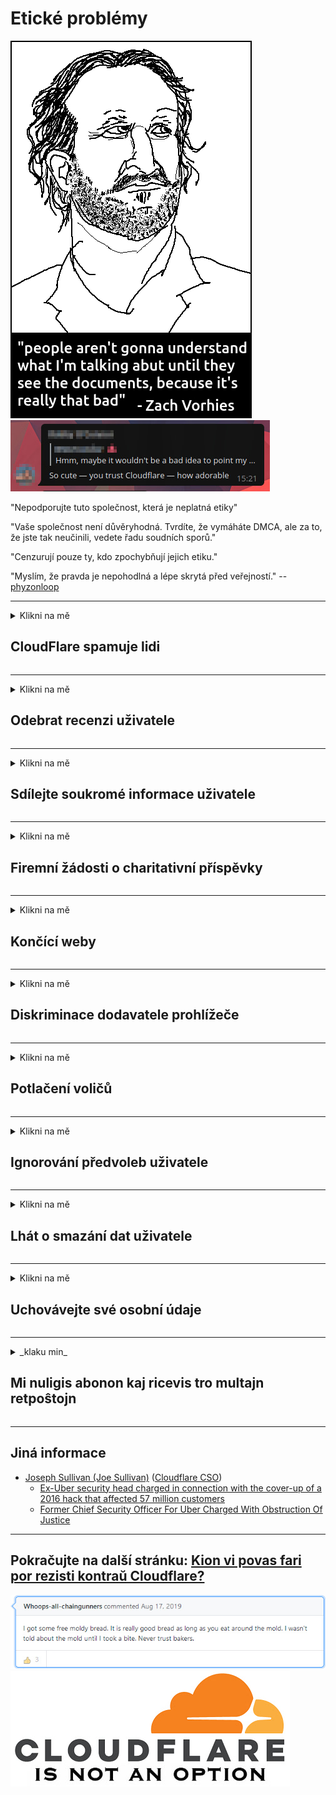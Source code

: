 # Etické problémy

![](../image/itsreallythatbad.jpg)
![](../image/telegram/c81238387627b4bfd3dcd60f56d41626.jpg)

"Nepodporujte tuto společnost, která je neplatná etiky"

"Vaše společnost není důvěryhodná. Tvrdíte, že vymáháte DMCA, ale za to, že jste tak neučinili, vedete řadu soudních sporů."

"Cenzurují pouze ty, kdo zpochybňují jejich etiku."

"Myslím, že pravda je nepohodlná a lépe skrytá před veřejností."  -- [phyzonloop](https://twitter.com/phyzonloop)


---


<details>
<summary>Klikni na mě

## CloudFlare spamuje lidi
</summary>


Cloudflare zasílá nevyžádané e-maily uživatelům, kteří nejsou cloudflare.

- E-maily zasílejte pouze předplatitelům, kteří se přihlásili
- Když uživatel řekne „stop“, přestane posílat e-maily

Je to tak jednoduché. Ale Cloudflare se nestará.
Cloudflare uvedl, že používání jejich služeb může zastavit všechny spamery a útočníky.
Jak můžeme zastavit Cloudflare bez aktivace Cloudflare?


| 🖼 | 🖼 |
| --- | --- |
| ![](../image/cfspam01.jpg) | ![](../image/cfspam03.jpg) |
| ![](../image/cfspam02.jpg) | ![](../image/cfspambrittany.jpg)<br>![](../image/cfspamtwtr.jpg) |

</details>

---

<details>
<summary>Klikni na mě

## Odebrat recenzi uživatele
</summary>


Cloudflare cenzuruje negativní recenze.
Pokud zveřejníte text proti Cloudflare na Twitteru, máte šanci dostat odpověď od zaměstnance Cloudflare se zprávou „Ne, není to“.
Pokud na jakýkoli web s recenzemi zveřejníte negativní recenzi, pokusí se ji cenzurovat.


| 🖼 | 🖼 |
| --- | --- |
| ![](../image/cfcenrev_01.jpg)<br>![](../image/cfcenrev_02.jpg) | ![](../image/cfcenrev_03.jpg) |

</details>

---

<details>
<summary>Klikni na mě

## Sdílejte soukromé informace uživatele
</summary>


Cloudflare má obrovský problém s obtěžováním.
Cloudflare sdílí osobní informace těch, kteří si stěžují na hostované stránky.
Někdy vás požádají, abyste poskytli své skutečné ID.
Pokud se nechcete nechat obtěžovat, napadat, plísnit nebo zabíjet, raději se držte dál od webů Cloudflared.


| 🖼 | 🖼 |
| --- | --- |
| ![](../image/cfdox_what.jpg) | ![](../image/cfdox_swat.jpg) |
| ![](../image/cfdox_kill.jpg) | ![](../image/cfdox_threat.jpg) |
| ![](../image/cfdox_dox.jpg) | ![](../image/cfdox_ex1.jpg) |
| ![](../image/cfabuseform.jpg) | ![](../image/cfdox_ex2.jpg) |

</details>

---

<details>
<summary>Klikni na mě

## Firemní žádosti o charitativní příspěvky
</summary>


CloudFlare žádá o charitativní příspěvky.
Je docela děsivé, že americká korporace by žádala o charitu vedle neziskových organizací, které mají dobré důvody.
Pokud rádi blokujete lidi nebo plýtváte časem jiných lidí, možná si budete chtít objednat nějaké pizzy pro zaměstnance Cloudflare.


![](../image/cfdonate.jpg)

</details>

---

<details>
<summary>Klikni na mě

## Končící weby
</summary>


Co uděláte, když váš web náhle spadne?
Existují zprávy, že Cloudflare tiše odstraňuje konfiguraci uživatele nebo zastavuje službu bez jakéhokoli varování.
Doporučujeme vám najít lepšího poskytovatele.

![](../image/cftmnt.jpg)

</details>

---

<details>
<summary>Klikni na mě

## Diskriminace dodavatele prohlížeče
</summary>


CloudFlare poskytuje preferenční zacházení těm, kteří používají Firefox, zatímco poskytuje nepřátelské zacházení uživatelům jiných než Tor-Browser přes Tor.
Uživatelé nepřátel, kteří oprávněně odmítají vykonávat nesvobodný javascript, dostávají také nepřátelské zacházení.
Tato nerovnost přístupu představuje zneužití síťové neutrality a zneužití moci.

![](../image/browdifftbcx.gif)

- Vlevo: Tor Browser, Vpravo: Chrome. Stejná IP adresa.

![](../image/browserdiff.jpg)

- Vlevo: Tor Browser Javascript Disabled, Cookie Enabled
- Vpravo: Chrome Javascript povolen, cookie zakázáno

![](../image/cfsiryoublocked.jpg)

- QuteBrowser (vedlejší prohlížeč) bez Tor (Clearnet IP)

![](../image/lynx_cloudflare.gif)

- Lynx


| ***Prohlížeč*** | ***Přístup k léčbě*** |
| --- | --- |
| Tor Browser (Javascript povolen) | přístup povolen |
| Firefox (Javascript povolen) | přístup degradován |
| Chromium (Javascript povolen) | přístup degradován |
| Chromium or Firefox (Javascript deaktivován) | přístup odepřen |
| Chromium or Firefox (Cookie deaktivován) | přístup odepřen |
| QuteBrowser | přístup odepřen |
| lynx | přístup odepřen |
| w3m | přístup odepřen |
| wget | přístup odepřen |


Proč nepoužívat tlačítko Zvuk k řešení snadné výzvy?

Ano, existuje zvukové tlačítko, ale vždy nefunguje přes Tor.
Tuto zprávu obdržíte, když na ni kliknete:

```
Zkuste to později znovu
Váš počítač nebo síť může odesílat automatizované dotazy.
Z důvodu ochrany našich uživatelů nemůžeme nyní váš požadavek zpracovat.
Další informace naleznete na naší stránce nápovědy
```

</details>

---

<details>
<summary>Klikni na mě

## Potlačení voličů
</summary>


Voliči ve státech USA se zaregistrují, aby mohli nakonec hlasovat prostřednictvím webových stránek státního tajemníka ve státě jejich bydliště.
Republikánem kontrolované kanceláře státního tajemníka se účastní potlačení voličů prostřednictvím proxy serveru státního tajemníka prostřednictvím služby Cloudflare.
Cloudflare je nepřátelské zacházení s uživateli Tor, jeho pozice MITM jako centralizovaného globálního bodu dohledu a jeho celkově škodlivá role vede k tomu, že se potenciální voliči zdráhají registrovat.
Zejména liberálové mají tendenci přijímat soukromí.
Formuláře pro registraci voličů shromažďují citlivé informace o politickém sklonu voliče, osobní fyzické adrese, rodném čísle a datu narození.
Většina států veřejně zpřístupňuje pouze podmnožinu těchto informací, ale Cloudflare vidí všechny tyto informace, když se někdo zaregistruje k hlasování.

Všimněte si, že registrace v papírové podobě neobchází Cloudflare, protože sekretářka státních zaměstnanců pracujících se zadáváním údajů bude pravděpodobně k zadávání údajů používat web Cloudflare.

| 🖼 | 🖼 |
| --- | --- |
| ![](../image/cfvotm_01.jpg) | ![](../image/cfvotm_02.jpg) |

- Change.org je slavný web, který shromažďuje hlasy a přijímá opatření.
“lidé kdekoli začínají kampaně, mobilizují příznivce a spolupracují s osobami s rozhodovací pravomocí na vytváření řešení.”
Mnoho lidí bohužel nemůže změnit change.org kvůli agresivnímu filtru Cloudflare.
Je jim blokováno, aby podepsali petici, čímž je vylučují z demokratického procesu.
Problém lze odstranit pomocí jiné platformy bez cloudu, jako je OpenPetition.

| 🖼 | 🖼 |
| --- | --- |
| ![](../image/changeorgasn.jpg) | ![](../image/changeorgtor.jpg) |

- „Aténský projekt“ Cloudflare nabízí státní a místní volební webové stránky bezplatnou ochranu na podnikové úrovni.
Řekli, že „jejich voliči mají přístup k informacím o volbách a registraci voličů“, ale to je lež, protože mnoho lidí prostě nemůže procházet stránky vůbec.

</details>

---

<details>
<summary>Klikni na mě

## Ignorování předvoleb uživatele
</summary>


Pokud se něco odhlásíte, očekáváte, že vám o tom nebude zaslán žádný e-mail.
Cloudflare ignoruje preference uživatele a sdílí data s korporacemi třetích stran bez souhlasu zákazníka.
Pokud používáte jejich bezplatný tarif, někdy vám pošlou e-mail s žádostí o zakoupení měsíčního předplatného.

![](../image/cfviopl_tp.jpg)

</details>

---

<details>
<summary>Klikni na mě

## Lhát o smazání dat uživatele
</summary>


Podle blogu tohoto zákazníka bývalého cloudflare Cloudflare lže o mazání účtů.
V dnešní době mnoho společností uchovává vaše data poté, co jste zrušili nebo odstranili svůj účet.
Většina dobrých společností se o tom zmiňuje ve svých zásadách ochrany osobních údajů.
Cloudflare? Ne.

```
2019-08-05 CloudFlare mi poslal potvrzení, že odstranili můj účet.
2019-10-02 Obdržel jsem e-mail od CloudFlare „protože jsem zákazník“
```

Cloudflare nevěděl o slově „odebrat“.
Pokud je skutečně odstraněn, proč tento bývalý zákazník dostal e-mail?
Zmínil také, že zásady ochrany osobních údajů Cloudflare se o tom nezmiňují.

```
Jejich nové zásady ochrany osobních údajů nezmiňují uchovávání údajů po dobu jednoho roku.
```

![](../image/cfviopl_notdel.jpg)

Jak můžete věřit Cloudflare, pokud jejich zásady ochrany osobních údajů LŽOU?

- [Od zrušení účtu Cloudflare uplynul více než rok](https://shkspr.mobi/blog/2020/09/dont-trust-cloudflare-with-your-personal-data/)

</details>

---

<details>
<summary>Klikni na mě

## Uchovávejte své osobní údaje
</summary>


Odstranění účtu Cloudflare je těžké.

```
Odešlete tiket podpory pomocí kategorie „Účet“,
a požádat o vymazání účtu v těle zprávy.
Před podáním žádosti o vymazání nesmíte mít ke svému účtu připojeny žádné domény ani kreditní karty.
```

Tento potvrzovací e-mail obdržíte.

![](../image/cf_deleteandkeep.jpg)

„Začali jsme zpracovávat vaši žádost o odstranění“, ale „Vaše osobní údaje budeme nadále uchovávat“.

Můžete tomu „věřit“?


- Jak zrušit svůj účet Cloudflare

1. Přihlaste se na svůj hlavní panel Cloudflare.
2. Odstraňte všechny zóny (domény) z hlavního panelu.
3. Klikněte na odkaz podpory.
4. Odeslat nový lístek. Řekněte jim, že chcete zrušit svůj účet.
5. Počkejte několik dní.
6. Zaměstnanci Cloudflare vás požádají o potvrzení a důvod, proč jste se rozhodli Cloudflare opustit.
7. Znovu pošlete odpověď.
8. Počkejte několik dní.
9. Zobrazí se zpráva: Váš účet jsme úspěšně smazali


</details>

---

<details>
<summary>_klaku min_

## Mi nuligis abonon kaj ricevis tro multajn retpoŝtojn
</summary>


La uzanto nuligis sian 'Cloudflare stream' abonon kaj li ricevas retpoŝtajn memorigilojn ĉiutage por rememorigi lin pri nuligita abono.
Ne estas malaprobita butono. Kiel vi ĉesas ĉi tiun frenezon?

![](../image/barrageemailcancelsubscription.jpg)

Cloudflare diris al ĉi tiu uzanto kontakti subtenteamo kaj peti ĉiujn viajn enhavojn forigi.

- [t](https://web.archive.org/web/20210412165334/https://twitter.com/JohnHaldson/status/1381651569247088650)

</details>

---

## Jiná informace

- [Joseph Sullivan (Joe Sullivan)](../cloudflare_inc/cloudflare_members.md) ([Cloudflare CSO](https://twitter.com/eastdakota/status/1296522269313785862))
  - [Ex-Uber security head charged in connection with the cover-up of a 2016 hack that affected 57 million customers](https://www.businessinsider.com/uber-data-hack-security-head-joe-sullivan-charged-cover-up-2020-8)
  - [Former Chief Security Officer For Uber Charged With Obstruction Of Justice](https://www.justice.gov/usao-ndca/pr/former-chief-security-officer-uber-charged-obstruction-justice)


---


## Pokračujte na další stránku:   [Kion vi povas fari por rezisti kontraŭ Cloudflare?](cs.action.md)

![](../image/freemoldybread.jpg)
![](../image/cfisnotanoption.jpg)

